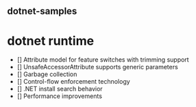 ## dotnet-samples

# dotnet runtime

- [] Attribute model for feature switches with trimming support
- [] UnsafeAccessorAttribute supports generic parameters
- [] Garbage collection
- [] Control-flow enforcement technology
- [] .NET install search behavior
- [] Performance improvements